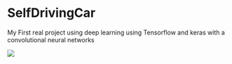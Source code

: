 # SelfDrivingCar

My First real project using deep learning using Tensorflow and keras with a convolutional neural networks

![](vid/video.gif)
